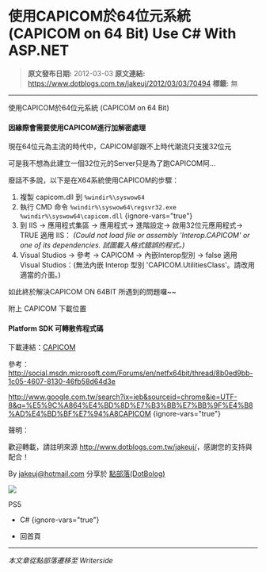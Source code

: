 # 使用CAPICOM於64位元系統 (CAPICOM on 64 Bit) Use C# With ASP.NET

> **原文發布日期:** 2012-03-03
> **原文連結:** https://www.dotblogs.com.tw/jakeuj/2012/03/03/70494
> **標籤:** 無

---

使用CAPICOM於64位元系統 (CAPICOM on 64 Bit)

#### 因緣際會需要使用CAPICOM進行加解密處理

現在64位元為主流的時代中，CAPICOM卻跟不上時代潮流只支援32位元

可是我不想為此建立一個32位元的Server只是為了跑CAPICOM阿…

廢話不多說，以下是在X64系統使用CAPICOM的步驟：

1. 複製 capicom.dll 到 `%windir%\syswow64`
2. 執行 CMD 命令 `%windir%\syswow64\regsvr32.exe %windir%\syswow64\capicom.dll`
{ignore-vars="true"}
3. 到 IIS → 應用程式集區 → 應用程式→ 進階設定→ 啟用32位元應用程式→ TRUE
   適用 IIS： *(Could not load file or assembly 'Interop.CAPICOM' or one of its dependencies. 試圖載入格式錯誤的程式。)*
4. Visual Studios → 參考 → CAPICOM → 內嵌Interop型別 → false
   適用 Visual Studios：(無法內嵌 Interop 型別 'CAPICOM.UtilitiesClass'。請改用適當的介面。)

如此終於解決CAPICOM ON 64BIT 所遇到的問題囉~~

附上 CAPICOM 下載位置

#### Platform SDK 可轉散佈程式碼

下載連結：[CAPICOM](http://www.microsoft.com/downloads/zh-tw/details.aspx?FamilyID=860ee43a-a843-462f-abb5-ff88ea5896f6&DisplayLang=zh-tw)

參考：
<http://social.msdn.microsoft.com/Forums/en/netfx64bit/thread/8b0ed9bb-1c05-4607-8130-46fb58d64d3e>

<http://www.google.com.tw/search?ix=ieb&sourceid=chrome&ie=UTF-8&q=%E5%9C%A864%E4%BD%8D%E7%B3%BB%E7%BB%9F%E4%B8%AD%E4%BD%BF%E7%94%A8CAPICOM>
{ignore-vars="true"}

聲明：

歡迎轉載，請註明來源 <http://www.dotblogs.com.tw/jakeuj/>，感謝您的支持與配合！

By [jakeuj@hotmail.com](mailto:jakeuj@hotmail.com) 分享於 [點部落(DotBolog)](http://www.dotblogs.com.tw/)

![](https://card.psnprofiles.com/1/jakeuj.png)

PS5

* C#
{ignore-vars="true"}

* 回首頁

---

*本文章從點部落遷移至 Writerside*
